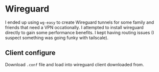 # Wireguard

I ended up using `wg-easy` to create Wireguard tunnels for some family and friends that need a VPN occationally. I attempted to install wireguard directly to gain some performance benefits. I kept having routing issues (I suspect something was going funky with tailscale). 

## Client configure

Download `.conf` file and load into wireguard client downloaded from. 